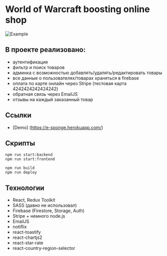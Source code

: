 # World of Warcraft boosting online shop

![Example](https://s4.gifyu.com/images/example1.gif "WoW boost eshop")

## В проекте реализовано:

- аутентификация
- фильтр и поиск товаров
- админка с возможностью добавлять/удалять/редактировать товары
- все данные о пользователях/товарах храняться в firebase
- оплата по карте онлайн через Stripe (тестовая карта 4242424242424242)
- обратная связь через EmailJS
- отзывы на каждый заказанный товар

## Ссылки

- [Demo] (https://e-sponge.herokuapp.com/)

## Скрипты

```
npm run start:backend
npm run start:frontend
```

```
npm run build
npm run deploy
```

## Технологии

- React, Redux Toolkit
- SASS (давно не использовал)
- Firebase (Firestore, Storage, Auth)
- Stripe + немного node.js
- EmailJS
- notiflix
- react-toastify
- react-chartjs2
- react-star-rate
- react-country-region-selector
